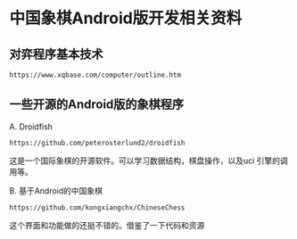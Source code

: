 # 中国象棋Android版开发相关资料

## 对弈程序基本技术

	https://www.xqbase.com/computer/outline.htm
	

## 一些开源的Android版的象棋程序

A. Droidfish

	https://github.com/peterosterlund2/droidfish
	
 这是一个国际象棋的开源软件。可以学习数据结构，棋盘操作，以及uci 引擎的调用等。

B. 基于Android的中国象棋

	https://github.com/kongxiangchx/ChineseChess
	
这个界面和功能做的还挺不错的。借鉴了一下代码和资源

	

